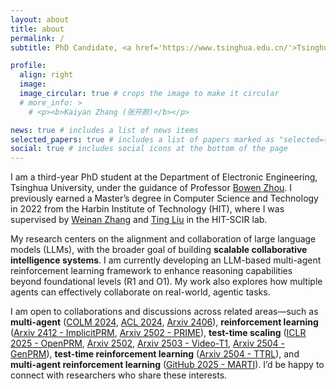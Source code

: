 ```yaml
---
layout: about
title: about
permalink: /
subtitle: PhD Candidate, <a href='https://www.tsinghua.edu.cn/'>Tsinghua University</a>

profile:
  align: right
  image: 
  image_circular: true # crops the image to make it circular
  # more_info: >
    # <p><b>Kaiyan Zhang (张开颜)</b></p>

news: true # includes a list of news items
selected_papers: true # includes a list of papers marked as "selected={true}"
social: true # includes social icons at the bottom of the page
---
```


I am a third-year PhD student at the Department of Electronic Engineering, Tsinghua University, under the guidance of Professor [Bowen Zhou](https://scholar.google.com/citations?hl=zh-CN&user=h3Nsz6YAAAAJ&view_op=list_works&sortby=pubdate). I previously earned a Master’s degree in Computer Science and Technology in 2022 from the Harbin Institute of Technology (HIT), where I was supervised by [Weinan Zhang](https://scholar.google.com/citations?user=DBLdEf4AAAAJ&hl=zh-CN) and [Ting Liu](https://scholar.google.com/citations?user=zyMJ1V0AAAAJ&hl=en) in the HIT-SCIR lab.

My research centers on the alignment and collaboration of large language models (LLMs), with the broader goal of building **scalable collaborative intelligence systems**. I am currently developing an LLM-based multi-agent reinforcement learning framework to enhance reasoning capabilities beyond foundational levels (R1 and O1). My work also explores how multiple agents can effectively collaborate on real-world, agentic tasks.

I am open to collaborations and discussions across related areas—such as **multi-agent** ([COLM 2024](https://arxiv.org/pdf/2407.08940), [ACL 2024](https://arxiv.org/pdf/2403.03129), [Arxiv 2406](https://arxiv.org/pdf/2406.12295)), **reinforcement learning** ([Arxiv 2412 - ImplicitPRM](https://arxiv.org/pdf/2412.01981), [Arxiv 2502 - PRIME](https://arxiv.org/pdf/2502.01456)), **test-time scaling** ([ICLR 2025 - OpenPRM](https://openreview.net/forum?id=fGIqGfmgkW), [Arxiv 2502](https://arxiv.org/pdf/2502.06703?), [Arxiv 2503 - Video-T1](https://arxiv.org/pdf/2503.18942), [Arxiv 2504 - GenPRM](https://arxiv.org/pdf/2504.00891)), **test-time reinforcement learning** ([Arxiv 2504 - TTRL](https://arxiv.org/abs/2504.16084)), and **multi-agent reinforcement learning** ([GitHub 2025 - MARTI](https://github.com/TsinghuaC3I/MARTI)). I’d be happy to connect with researchers who share these interests.
